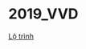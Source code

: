 # 2019_VVD
[Lộ trình](https://docs.google.com/spreadsheets/d/1WqLrXW_ywkFZlWQrY3eqDE0wVMs4G7TkpkJKvGWNWvU/edit?usp=sharing)
